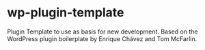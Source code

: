 # wp-plugin-template
Plugin Template to use as basis for new development. Based on the WordPress plugin boilerplate by Enrique Chávez and Tom McFarlin.

